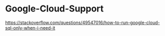 # Google-Cloud-Support

https://stackoverflow.com/questions/49547016/how-to-run-google-cloud-sql-only-when-i-need-it
